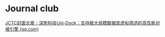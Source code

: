 # Journal club





[JCTC封面文章｜深势科技Uni-Dock：支持极大规模数据库虚拟筛选的高性能对接引擎 (qq.com)](https://mp.weixin.qq.com/s/LBcuNJYvYYdFwRFdtYrKWA)